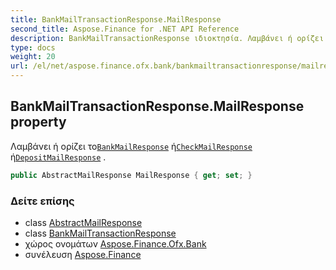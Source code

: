 ```yaml
---
title: BankMailTransactionResponse.MailResponse
second_title: Aspose.Finance for .NET API Reference
description: BankMailTransactionResponse ιδιοκτησία. Λαμβάνει ή ορίζει τοBankMailResponse ήCheckMailResponse ήDepositMailResponse .
type: docs
weight: 20
url: /el/net/aspose.finance.ofx.bank/bankmailtransactionresponse/mailresponse/
---
```

## BankMailTransactionResponse.MailResponse property

Λαμβάνει ή ορίζει το[`BankMailResponse`](../../bankmailresponse/) ή[`CheckMailResponse`](../../checkmailresponse/) ή[`DepositMailResponse`](../../depositmailresponse/) .

```csharp
public AbstractMailResponse MailResponse { get; set; }
```

### Δείτε επίσης

* class [AbstractMailResponse](../../abstractmailresponse/)
* class [BankMailTransactionResponse](../)
* χώρος ονομάτων [Aspose.Finance.Ofx.Bank](../../bankmailtransactionresponse/)
* συνέλευση [Aspose.Finance](../../../)


